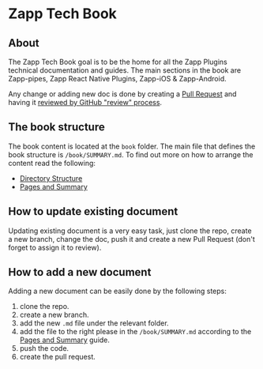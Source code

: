 # Zapp Tech Book

## About
The Zapp Tech Book goal is to be the home for all the Zapp Plugins technical documentation and guides.
The main sections in the book are Zapp-pipes, Zapp React Native Plugins, Zapp-iOS & Zapp-Android.

Any change or adding new doc is done by creating a [Pull Request](https://help.github.com/articles/about-pull-requests/) and having it [reviewed by GitHub "review" process](https://help.github.com/articles/about-pull-request-reviews/). 

## The book structure 
The book content is located at the `book` folder. The main file that defines the book structure is `/book/SUMMARY.md`.
To find out more on how to arrange the content read the following:

* [Directory Structure](https://toolchain.gitbook.com/structure.html)
* [Pages and Summary](https://toolchain.gitbook.com/pages.html) 

## How to update existing document 
Updating existing document is a very easy task, just clone the repo, create a new branch, change the doc, push it and create a new Pull Request (don't forget to assign it to review).

## How to add a new document
Adding a new document can be easily done by the following steps:

1. clone the repo.
2. create a new branch.
3. add the new `.md` file under the relevant folder.
4. add the file to the right please in the `/book/SUMMARY.md` according to the [Pages and Summary](https://toolchain.gitbook.com/pages.html) guide.
5. push the code. 
6. create the pull request.